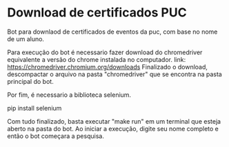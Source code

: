 # Download de certificados PUC
Bot para downlaod de certificados de eventos da puc, com base no nome de um aluno.


Para execução do bot é necessario fazer download do chromedriver equivalente a versão do chrome instalada no computador.
link: https://chromedriver.chromium.org/downloads
Finalizado o download, descompactar o arquivo na pasta "chromedriver" que se encontra na pasta principal do bot.

Por fim, é necessario a biblioteca selenium.

pip install selenium

Com tudo finalizado, basta executar "make run" em um terminal que esteja aberto na pasta do bot. Ao iniciar a execução, digite seu nome completo e então o bot começara a pesquisa.
